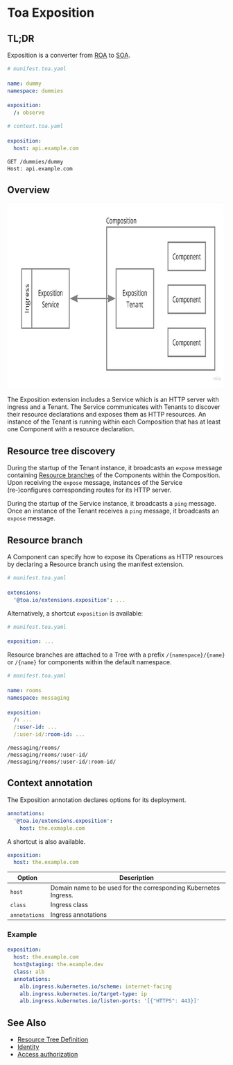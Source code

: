 # Toa Exposition

## TL;DR

Exposition is a converter from [ROA](https://en.wikipedia.org/wiki/Resource-oriented_architecture)
to [SOA](https://en.wikipedia.org/wiki/Service-oriented_architecture).

```yaml
# manifest.toa.yaml

name: dummy
namespace: dummies

exposition:
  /: observe
```

```yaml
# context.toa.yaml

exposition:
  host: api.example.com
```

```http
GET /dummies/dummy
Host: api.example.com
```

## Overview

<a href="https://miro.com/app/board/uXjVOoy0ImU=/?moveToWidget=3458764555658883997&cot=14">
    <picture>
        <source media="(prefers-color-scheme: dark)" srcset="./documentation/.assets/overview-dark.jpg">
        <img alt="Exposition" width="800" height="427" src="./documentation/.assets/overview-light.jpg">
    </picture>
</a>

The Exposition extension includes a Service which is an HTTP server with ingress and a Tenant. The Service communicates
with Tenants to discover their resource declarations and exposes them as HTTP resources. An instance of the Tenant is
running within each Composition that has at least one Component with a resource declaration.

## Resource tree discovery

During the startup of the Tenant instance, it broadcasts an `expose` message
containing [Resource branches](#resource-branch)
of the Components within the Composition. Upon receiving the `expose` message, instances of the Service (re-)configures
corresponding routes for its HTTP server.

During the startup of the Service instance, it broadcasts a `ping` message. Once an instance of the Tenant receives
a `ping` message, it broadcasts an `expose` message.

## Resource branch

A Component can specify how to expose its Operations as HTTP resources by declaring a Resource branch using the manifest
extension.

```yaml
# manifest.toa.yaml

extensions:
  '@toa.io/extensions.exposition': ...
```

Alternatively, a shortcut `exposition` is available:

```yaml
# manifest.toa.yaml

exposition: ...
```

Resource branches are attached to a Tree with a prefix `/{namespace}/{name}` or `/{name}` for components within the
default namespace.

```yaml
# manifest.toa.yaml

name: rooms
namespace: messaging

exposition:
  /: ...
  /:user-id: ...
  /:user-id/:room-id: ...
```

```
/messaging/rooms/
/messaging/rooms/:user-id/
/messaging/rooms/:user-id/:room-id/
```

## Context annotation

The Exposition annotation declares options for its deployment.

```yaml
annotations:
  '@toa.io/extensions.exposition':
    host: the.exmaple.com
```

A shortcut is also available.

```yaml
exposition:
  host: the.example.com
```

| Option        | Description                                                      |
|---------------|------------------------------------------------------------------|
| `host`        | Domain name to be used for the corresponding Kubernetes Ingress. |
| `class`       | Ingress class                                                    |
| `annotations` | Ingress annotations                                              |

### Example

```yaml
exposition:
  host: the.example.com
  host@staging: the.example.dev
  class: alb
  annotations:
    alb.ingress.kubernetes.io/scheme: internet-facing
    alb.ingress.kubernetes.io/target-type: ip
    alb.ingress.kubernetes.io/listen-ports: '[{"HTTPS": 443}]'
```

## See Also

- [Resource Tree Definition](documentation/tree.md)
- [Identity](documentation/identity.md)
- [Access authorization](documentation/access.md)
